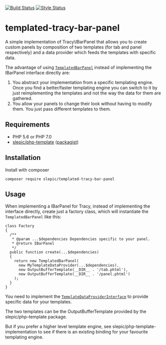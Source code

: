 [![Build Status](https://travis-ci.org/slepic/templated-tracy-bar-panel.svg?branch=master)](https://travis-ci.org/slepic/templated-tracy-bar-panel)
[![Style Status](https://styleci.io/repos/183887116/shield)](https://styleci.io/repos/183887116)

# templated-tracy-bar-panel
A simple implementation of Tracy\IBarPanel that allows you to create custom panels by composition of two templates (for tab and panel respectively) and a data provider which feeds the templates with specific data.

The advantage of using [```TemplatedBarPanel```](https://github.com/slepic/templated-tracy-bar-panel/blob/master/src/TemplatedBarPanel.php) instead of implementing the IBarPanel interface directly are:
1. You abstract your implementation from a specific templating engine. Once you find a better/faster templating engine you can switch to it by just reimplementing the templates and not the way the data for them are gathered.
2. You allow your panels to change their look without having to modify them. You just pass different templates to them.

## Requirements

* PHP 5.6 or PHP 7.0
* [slepic/php-template](https://github.com/slepic/php-template) ([packagist](https://packagist.org/packages/slepic/php-template))

## Installation

Install with composer

```composer require slepic/templated-tracy-bar-panel```

## Usage

When implementing a IBarPanel for Tracy, instead of implementing the interface directly, create just a factory class, which will instantiate the ```TemplatedBarPanel``` like this:

```
class Factory
{
  /**
   * @param ...$dependencies Dependencies specific to your panel.
   * @return IBarPanel
   */
  public function create(...$dependencies)
  {
    return new TemplatedBarPanel(
      new MyTemplateDataProvider(...$dependencies),
      new OutputBufferTemplate(__DIR__ . '/tab.phtml'),
      new OutputBufferTemplate(__DIR__ . '/panel.phtml')
    );
  }
}
```

You need to implement the [```TemplateDataProviderInterface```](https://github.com/slepic/templated-tracy-bar-panel/blob/master/src/TemplateDataProviderInterface.php) to provide specific data for your templates.

The two templates can be the OutputBufferTemplate provided by the slepic/php-template package.

But if you prefer a higher level template engine, see slepic/php-template-implementation to see if there is an existing binding for your favourite templating engine. 
